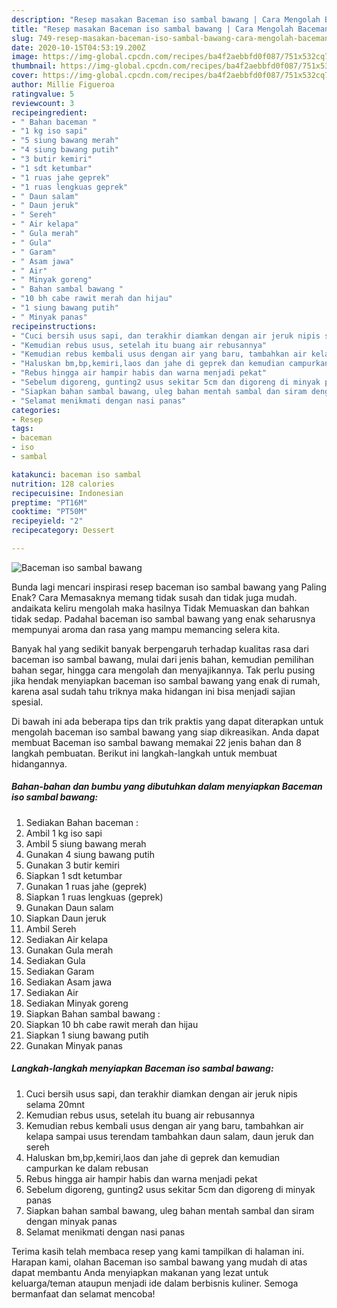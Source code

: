 ```yaml
---
description: "Resep masakan Baceman iso sambal bawang | Cara Mengolah Baceman iso sambal bawang Yang Menggugah Selera"
title: "Resep masakan Baceman iso sambal bawang | Cara Mengolah Baceman iso sambal bawang Yang Menggugah Selera"
slug: 749-resep-masakan-baceman-iso-sambal-bawang-cara-mengolah-baceman-iso-sambal-bawang-yang-menggugah-selera
date: 2020-10-15T04:53:19.200Z
image: https://img-global.cpcdn.com/recipes/ba4f2aebbfd0f087/751x532cq70/baceman-iso-sambal-bawang-foto-resep-utama.jpg
thumbnail: https://img-global.cpcdn.com/recipes/ba4f2aebbfd0f087/751x532cq70/baceman-iso-sambal-bawang-foto-resep-utama.jpg
cover: https://img-global.cpcdn.com/recipes/ba4f2aebbfd0f087/751x532cq70/baceman-iso-sambal-bawang-foto-resep-utama.jpg
author: Millie Figueroa
ratingvalue: 5
reviewcount: 3
recipeingredient:
- " Bahan baceman "
- "1 kg iso sapi"
- "5 siung bawang merah"
- "4 siung bawang putih"
- "3 butir kemiri"
- "1 sdt ketumbar"
- "1 ruas jahe geprek"
- "1 ruas lengkuas geprek"
- " Daun salam"
- " Daun jeruk"
- " Sereh"
- " Air kelapa"
- " Gula merah"
- " Gula"
- " Garam"
- " Asam jawa"
- " Air"
- " Minyak goreng"
- " Bahan sambal bawang "
- "10 bh cabe rawit merah dan hijau"
- "1 siung bawang putih"
- " Minyak panas"
recipeinstructions:
- "Cuci bersih usus sapi, dan terakhir diamkan dengan air jeruk nipis selama 20mnt"
- "Kemudian rebus usus, setelah itu buang air rebusannya"
- "Kemudian rebus kembali usus dengan air yang baru, tambahkan air kelapa sampai usus terendam tambahkan daun salam, daun jeruk dan sereh"
- "Haluskan bm,bp,kemiri,laos dan jahe di geprek dan kemudian campurkan ke dalam rebusan"
- "Rebus hingga air hampir habis dan warna menjadi pekat"
- "Sebelum digoreng, gunting2 usus sekitar 5cm dan digoreng di minyak panas"
- "Siapkan bahan sambal bawang, uleg bahan mentah sambal dan siram dengan minyak panas"
- "Selamat menikmati dengan nasi panas"
categories:
- Resep
tags:
- baceman
- iso
- sambal

katakunci: baceman iso sambal 
nutrition: 128 calories
recipecuisine: Indonesian
preptime: "PT16M"
cooktime: "PT50M"
recipeyield: "2"
recipecategory: Dessert

---
```



![Baceman iso sambal bawang](https://img-global.cpcdn.com/recipes/ba4f2aebbfd0f087/751x532cq70/baceman-iso-sambal-bawang-foto-resep-utama.jpg)

Bunda lagi mencari inspirasi resep baceman iso sambal bawang yang Paling Enak? Cara Memasaknya memang tidak susah dan tidak juga mudah. andaikata keliru mengolah maka hasilnya Tidak Memuaskan dan bahkan tidak sedap. Padahal baceman iso sambal bawang yang enak seharusnya mempunyai aroma dan rasa yang mampu memancing selera kita.

Banyak hal yang sedikit banyak berpengaruh terhadap kualitas rasa dari baceman iso sambal bawang, mulai dari jenis bahan, kemudian pemilihan bahan segar, hingga cara mengolah dan menyajikannya. Tak perlu pusing jika hendak menyiapkan baceman iso sambal bawang yang enak di rumah, karena asal sudah tahu triknya maka hidangan ini bisa menjadi sajian spesial.




Di bawah ini ada beberapa tips dan trik praktis yang dapat diterapkan untuk mengolah baceman iso sambal bawang yang siap dikreasikan. Anda dapat membuat Baceman iso sambal bawang memakai 22 jenis bahan dan 8 langkah pembuatan. Berikut ini langkah-langkah untuk membuat hidangannya.

<!--inarticleads1-->

##### Bahan-bahan dan bumbu yang dibutuhkan dalam menyiapkan Baceman iso sambal bawang:

1. Sediakan  Bahan baceman :
1. Ambil 1 kg iso sapi
1. Ambil 5 siung bawang merah
1. Gunakan 4 siung bawang putih
1. Gunakan 3 butir kemiri
1. Siapkan 1 sdt ketumbar
1. Gunakan 1 ruas jahe (geprek)
1. Siapkan 1 ruas lengkuas (geprek)
1. Gunakan  Daun salam
1. Siapkan  Daun jeruk
1. Ambil  Sereh
1. Sediakan  Air kelapa
1. Gunakan  Gula merah
1. Sediakan  Gula
1. Sediakan  Garam
1. Sediakan  Asam jawa
1. Sediakan  Air
1. Sediakan  Minyak goreng
1. Siapkan  Bahan sambal bawang :
1. Siapkan 10 bh cabe rawit merah dan hijau
1. Siapkan 1 siung bawang putih
1. Gunakan  Minyak panas




<!--inarticleads2-->

##### Langkah-langkah menyiapkan Baceman iso sambal bawang:

1. Cuci bersih usus sapi, dan terakhir diamkan dengan air jeruk nipis selama 20mnt
1. Kemudian rebus usus, setelah itu buang air rebusannya
1. Kemudian rebus kembali usus dengan air yang baru, tambahkan air kelapa sampai usus terendam tambahkan daun salam, daun jeruk dan sereh
1. Haluskan bm,bp,kemiri,laos dan jahe di geprek dan kemudian campurkan ke dalam rebusan
1. Rebus hingga air hampir habis dan warna menjadi pekat
1. Sebelum digoreng, gunting2 usus sekitar 5cm dan digoreng di minyak panas
1. Siapkan bahan sambal bawang, uleg bahan mentah sambal dan siram dengan minyak panas
1. Selamat menikmati dengan nasi panas




Terima kasih telah membaca resep yang kami tampilkan di halaman ini. Harapan kami, olahan Baceman iso sambal bawang yang mudah di atas dapat membantu Anda menyiapkan makanan yang lezat untuk keluarga/teman ataupun menjadi ide dalam berbisnis kuliner. Semoga bermanfaat dan selamat mencoba!
